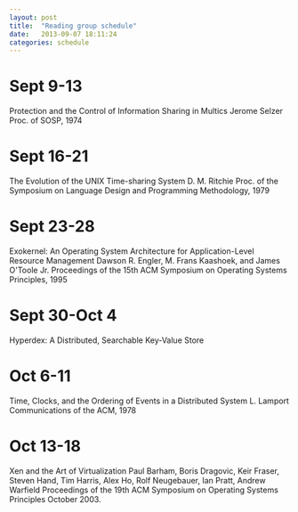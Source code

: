 ```yaml
---
layout: post
title:  "Reading group schedule"
date:   2013-09-07 18:11:24
categories: schedule
---
```


# Sept 9-13
Protection and the Control of Information Sharing in Multics
Jerome Selzer
Proc. of SOSP, 1974

# Sept 16-21
The Evolution of the UNIX Time-sharing System
D. M. Ritchie
Proc. of the Symposium on Language Design and Programming Methodology, 1979

# Sept 23-28
Exokernel: An Operating System Architecture for Application-Level Resource Management
Dawson R. Engler, M. Frans Kaashoek, and James O'Toole Jr. Proceedings of the 15th ACM
Symposium on Operating Systems Principles, 1995

# Sept 30-Oct 4
Hyperdex: A Distributed, Searchable Key-Value Store

# Oct 6-11
Time, Clocks, and the Ordering of Events in a Distributed System
L. Lamport Communications of the ACM, 1978

# Oct 13-18
Xen and the Art of Virtualization
Paul Barham, Boris Dragovic, Keir Fraser, Steven Hand, Tim Harris,
Alex Ho, Rolf Neugebauer, Ian Pratt, Andrew Warfield
Proceedings of the 19th ACM Symposium on Operating Systems Principles October 2003.

